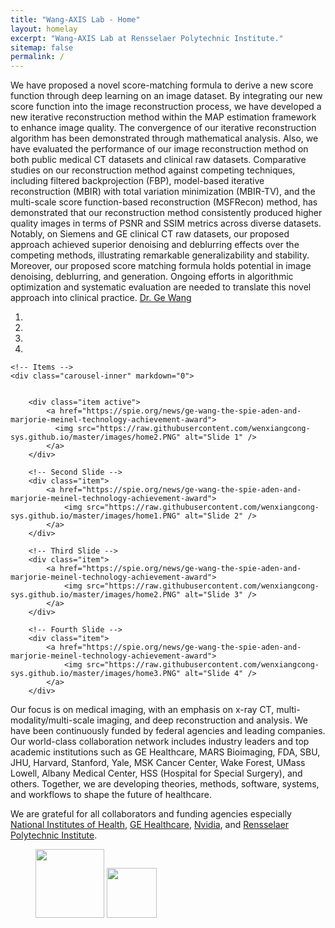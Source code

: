 ```yaml
---
title: "Wang-AXIS Lab - Home"
layout: homelay
excerpt: "Wang-AXIS Lab at Rensselaer Polytechnic Institute."
sitemap: false
permalink: /
---
```


We have proposed a novel score-matching formula to derive a new score function through deep learning on an image dataset. By integrating our new score function into the image reconstruction process, we have developed a new iterative reconstruction method within the MAP estimation framework to enhance image quality. The convergence of our iterative reconstruction algorithm has been demonstrated through mathematical analysis. Also, we have evaluated the performance of our image reconstruction method on both public medical CT datasets and clinical raw datasets. Comparative studies on our reconstruction method against competing techniques, including filtered backprojection (FBP), model-based iterative reconstruction (MBIR) with total variation minimization (MBIR-TV), and the multi-scale score function-based reconstruction (MSFRecon) method, has demonstrated that our reconstruction method consistently produced higher quality images in terms of PSNR and SSIM metrics across diverse datasets. Notably, on Siemens and GE clinical CT raw datasets, our proposed approach achieved superior denoising and deblurring effects over the competing methods, illustrating remarkable generalizability and stability. Moreover, our proposed score matching formula holds potential in image denoising, deblurring, and generation. Ongoing efforts in algorithmic optimization and systematic evaluation are needed to translate this novel approach into clinical practice. [Dr. Ge Wang](https://faculty.rpi.edu/ge-wang) 

<div markdown="0" id="carousel" class="carousel slide" data-ride="carousel" data-interval="2500" data-pause="hover" >
    <!-- Menu -->
    <ol class="carousel-indicators">
        <li data-target="#carousel" data-slide-to="0" class="active"></li>
        <li data-target="#carousel" data-slide-to="1"></li>
        <li data-target="#carousel" data-slide-to="2"></li>
        <li data-target="#carousel" data-slide-to="3"></li>
    </ol>

    <!-- Items -->
    <div class="carousel-inner" markdown="0">

        
        <div class="item active">
            <a href="https://spie.org/news/ge-wang-the-spie-aden-and-marjorie-meinel-technology-achievement-award">
              <img src="https://raw.githubusercontent.com/wenxiangcong-sys.github.io/master/images/home2.PNG" alt="Slide 1" />
            </a>
        </div>

        <!-- Second Slide -->
        <div class="item">
            <a href="https://spie.org/news/ge-wang-the-spie-aden-and-marjorie-meinel-technology-achievement-award">
                <img src="https://raw.githubusercontent.com/wenxiangcong-sys.github.io/master/images/home1.PNG" alt="Slide 2" />
            </a>
        </div>

        <!-- Third Slide -->
        <div class="item">
            <a href="https://spie.org/news/ge-wang-the-spie-aden-and-marjorie-meinel-technology-achievement-award">
                <img src="https://raw.githubusercontent.com/wenxiangcong-sys.github.io/master/images/home2.PNG" alt="Slide 3" />
            </a>
        </div>

        <!-- Fourth Slide -->
        <div class="item">
            <a href="https://spie.org/news/ge-wang-the-spie-aden-and-marjorie-meinel-technology-achievement-award">
                <img src="https://raw.githubusercontent.com/wenxiangcong-sys.github.io/master/images/home3.PNG" alt="Slide 4" />
            </a>
        </div>
  </div>
  <!--
  <a class="left carousel-control" role="button" data-slide="prev">
    <span class="glyphicon glyphicon-chevron-left" aria-hidden="true"></span>
    <span class="sr-only">Previous</span>
  </a>
  <a class="right carousel-control" role="button" data-slide="next">
    <span class="glyphicon glyphicon-chevron-right" aria-hidden="true"></span>
    <span class="sr-only">Next</span>
  </a>
  -->

  <!--
  <a class="left carousel-control" role="button" data-slide="prev" onclick="moveCarousel('prev')">
    <span class="glyphicon glyphicon-chevron-left" aria-hidden="true"></span>
    <span class="sr-only">Previous</span>
  </a>
  <a class="right carousel-control" role="button" data-slide="next" onclick="moveCarousel('next')">
    <span class="glyphicon glyphicon-chevron-right" aria-hidden="true"></span>
    <span class="sr-only">Next</span>
  </a>
  -->
</div>

<!-- jQuery (necessary for Bootstrap's JavaScript plugins) -->
<script src="https://ajax.googleapis.com/ajax/libs/jquery/1.12.4/jquery.min.js"></script>
<!-- Include all compiled plugins (below), or include individual files as needed -->
<script src="https://maxcdn.bootstrapcdn.com/bootstrap/3.3.7/js/bootstrap.min.js"></script>

Our focus is on medical imaging, with an emphasis on x-ray CT, multi-modality/multi-scale imaging, and deep reconstruction and analysis. We have been continuously funded by federal agencies and leading companies. Our world-class collaboration network includes industry leaders and top academic institutions such as 
GE Healthcare, 
MARS Bioimaging, 
FDA, SBU, JHU,
Harvard, Stanford, Yale,
MSK Cancer Center, 
Wake Forest, UMass Lowell,
Albany Medical Center,
HSS (Hospital for Special Surgery),
and others. Together, we are developing theories, methods, software, systems, and workflows to shape the future of healthcare.

We are grateful for all collaborators and funding agencies especially [National Institutes of Health](https://www.nih.gov/), [GE Healthcare](https://www.gehealthcare.com/), [Nvidia](https://www.nvidia.com/en-us/), and [Rensselaer Polytechnic Institute](https://www.rpi.edu).



<figure class="fourth">
  <img src="{{ site.url }}{{ site.baseurl }}/images/logopic/logo-nih.jpg" style="width: 110px">
  <img src="{{ site.url }}{{ site.baseurl }}/images/logopic/logo-nvidia.png" style="width: 80px">
</figure>
